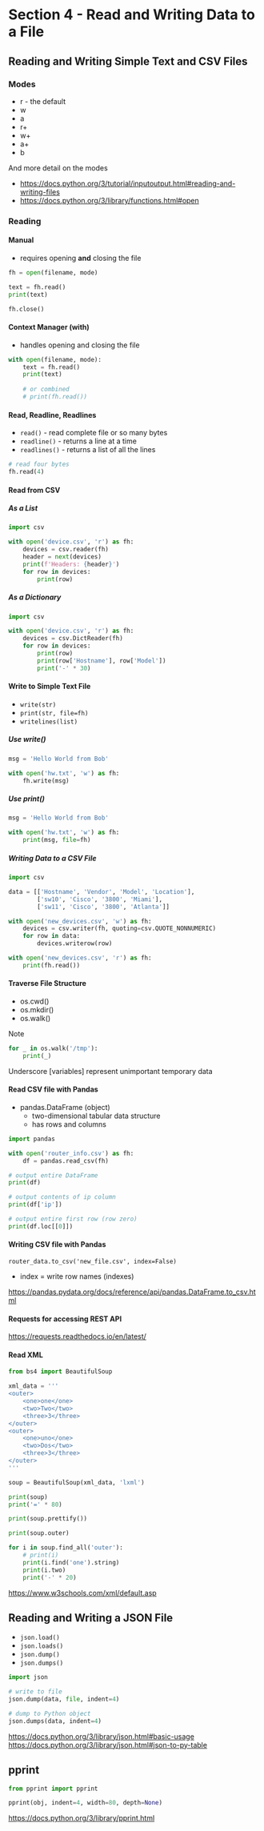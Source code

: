 # Section 4 - Read and Writing Data to a File

## Reading and Writing Simple Text and CSV Files

### Modes
* r - the default
* w
* a
* r+
* w+
* a+
* b

And more detail on the modes
* https://docs.python.org/3/tutorial/inputoutput.html#reading-and-writing-files
* https://docs.python.org/3/library/functions.html#open

### Reading

#### Manual

* requires opening **and** closing the file

```python
fh = open(filename, mode)

text = fh.read()
print(text)

fh.close()
```

#### Context Manager (with)

* handles opening and closing the file

```python
with open(filename, mode):
    text = fh.read()
    print(text)
    
    # or combined
    # print(fh.read())
```

#### Read, Readline, Readlines

* `read()` - read complete file or so many bytes
* `readline()` - returns a line at a time
* `readlines()` - returns a list of all the lines

```python
# read four bytes
fh.read(4)
```

#### Read from CSV

##### As a List

```python
import csv

with open('device.csv', 'r') as fh:
    devices = csv.reader(fh)
    header = next(devices)
    print(f'Headers: {header}')
    for row in devices:
        print(row)
```

##### As a Dictionary

```python
import csv

with open('device.csv', 'r') as fh:
    devices = csv.DictReader(fh)
    for row in devices:
        print(row)
        print(row['Hostname'], row['Model'])
        print('-' * 30)
```

#### Write to Simple Text File

* `write(str)`
* `print(str, file=fh)`
* `writelines(list)`

##### Use write()

```python
msg = 'Hello World from Bob'

with open('hw.txt', 'w') as fh:
    fh.write(msg)
```

##### Use print()

```python
msg = 'Hello World from Bob'

with open('hw.txt', 'w') as fh:
    print(msg, file=fh)
```

##### Writing Data to a CSV File

```python
import csv

data = [['Hostname', 'Vendor', 'Model', 'Location'],
        ['sw10', 'Cisco', '3800', 'Miami'],
        ['sw11', 'Cisco', '3800', 'Atlanta']]

with open('new_devices.csv', 'w') as fh:
    devices = csv.writer(fh, quoting=csv.QUOTE_NONNUMERIC)
    for row in data:
        devices.writerow(row)

with open('new_devices.csv', 'r') as fh:
    print(fh.read())
```

#### Traverse File Structure

* os.cwd()
* os.mkdir()
* os.walk()

> [!NOTE]
> ```python
> for _ in os.walk('/tmp'):
>     print(_)
> ```
> 
> Underscore [variables] represent unimportant temporary data

#### Read CSV file with Pandas

* pandas.DataFrame (object)
    * two-dimensional tabular data structure
    * has rows and columns

```python
import pandas

with open('router_info.csv') as fh:
    df = pandas.read_csv(fh)

# output entire DataFrame
print(df)

# output contents of ip column
print(df['ip'])

# output entire first row (row zero)
print(df.loc[[0]])

```

#### Writing CSV file with Pandas

`router_data.to_csv('new_file.csv', index=False)`

* index = write row names (indexes)

https://pandas.pydata.org/docs/reference/api/pandas.DataFrame.to_csv.html

#### Requests for accessing REST API

https://requests.readthedocs.io/en/latest/

#### Read XML

```python
from bs4 import BeautifulSoup

xml_data = '''
<outer>
    <one>one</one>
    <two>Two</two>
    <three>3</three>
</outer>
<outer>
    <one>uno</one>
    <two>Dos</two>
    <three>3</three>
</outer>
'''

soup = BeautifulSoup(xml_data, 'lxml')

print(soup)
print('=' * 80)

print(soup.prettify())

print(soup.outer)

for i in soup.find_all('outer'):
    # print(i)
    print(i.find('one').string)
    print(i.two)
    print('-' * 20)
```

https://www.w3schools.com/xml/default.asp

## Reading and Writing a JSON File

* `json.load()`
* `json.loads()`
* `json.dump()`
* `json.dumps()`

```python
import json

# write to file
json.dump(data, file, indent=4)

# dump to Python object
json.dumps(data, indent=4)
```

https://docs.python.org/3/library/json.html#basic-usage
https://docs.python.org/3/library/json.html#json-to-py-table

## pprint

```python
from pprint import pprint

pprint(obj, indent=4, width=80, depth=None)
```

https://docs.python.org/3/library/pprint.html
